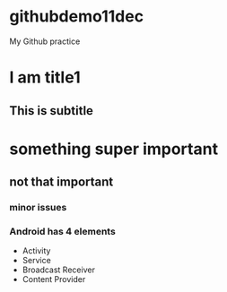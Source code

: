 githubdemo11dec
===============

My Github practice

I am title1
=======

This is subtitle
-------

# something super important

## not that important

### minor issues

### Android has 4 elements

* Activity
* Service
* Broadcast Receiver
* Content Provider
